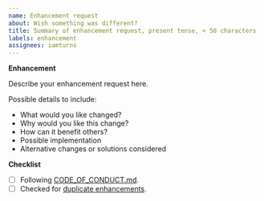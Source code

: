 ```yaml
---
name: Enhancement request
about: Wish something was different?
title: Summary of enhancement request, present tense, < 50 characters
labels: enhancement
assignees: iamturns
---
```


<!--
Thanks for contributing!
-->

**Enhancement**

Describe your enhancement request here.

Possible details to include:

- What would you like changed?
- Why would you like this change?
- How can it benefit others?
- Possible implementation
- Alternative changes or solutions considered

**Checklist**

<!-- Put an x in the boxes that apply: [X]. You can also fill these out after creating the PR. If you're unsure about any of them, don't hesitate to ask. We're here to help! -->

- [ ] Following [CODE_OF_CONDUCT.md](https://github.com/iamturns/create-exposed-app/blob/master/CODE_OF_CONDUCT.md).
- [ ] Checked for [duplicate enhancements](https://github.com/iamturns/create-exposed-app/issues?q=label%3Aenhancement).

